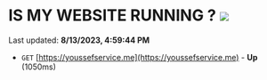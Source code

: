 # IS MY WEBSITE RUNNING ? [![](https://img.shields.io/static/v1?label=Sponsor&message=%E2%9D%A4&logo=GitHub&color=%23fe8e86)](https://github.com/sponsors/<username>)

Last updated: **8/13/2023, 4:59:44 PM**

- `GET` [https://youssefservice.me](https://youssefservice.me) - **Up** (1050ms)
